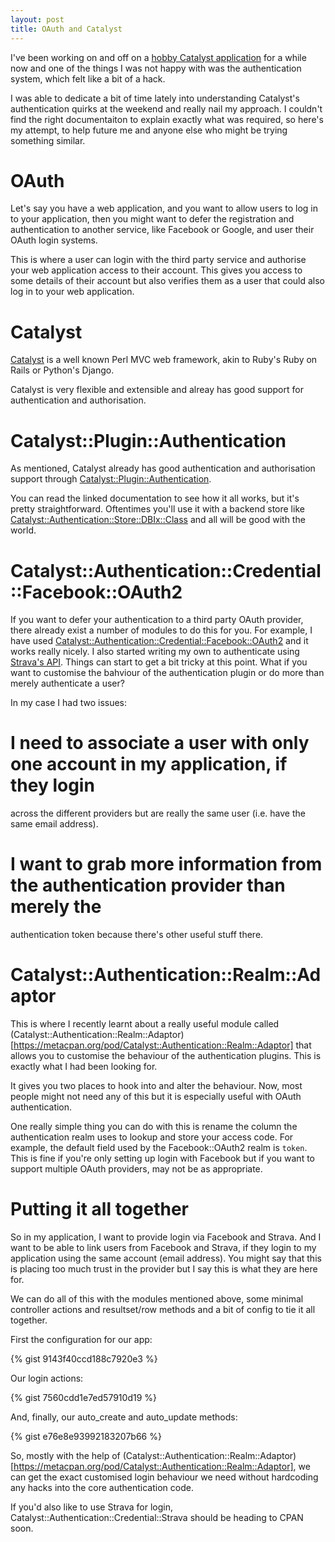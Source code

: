 ```yaml
---
layout: post
title: OAuth and Catalyst
---
```


I've been working on and off on a <a href="http://cowbellhq.com">hobby Catalyst
application</a> for a while now and one of the things I was not happy with was
the authentication system, which felt like a bit of a hack.

I was able to dedicate a bit of time lately into understanding Catalyst's
authentication quirks at the weekend and really nail my approach. I couldn't find
the right documentaiton to explain exactly what was required, so here's my attempt,
to help future me and anyone else who might be trying something similar.

OAuth
=====

Let's say you have a web application, and you want to allow users to log in to your
application, then you might want to defer the registration and authentication to
another service, like Facebook or Google, and user their OAuth login systems.

This is where a user can login with the third party service and authorise your
web application access to their account. This gives you access to some details of
their account but also verifies them as a user that could also log in to your
web application.

<Better explanation here>

Catalyst
========

[Catalyst](http://www.catalystframework.org/) is a well known Perl MVC web
framework, akin to Ruby's Ruby on Rails or Python's Django.

Catalyst is very flexible and extensible and alreay has good support for
authentication and authorisation.

Catalyst::Plugin::Authentication
================================

As mentioned, Catalyst already has good authentication and authorisation support
through [Catalyst::Plugin::Authentication](https://metacpan.org/pod/Catalyst::Plugin::Authentication).

You can read the linked documentation to see how it all works, but it's pretty
straightforward. Oftentimes you'll use it with a backend store like
[Catalyst::Authentication::Store::DBIx::Class](https://metacpan.org/pod/Catalyst::Authentication::Store::DBIx::Class)
and all will be good with the world.

Catalyst::Authentication::Credential::Facebook::OAuth2
======================================================

If you want to defer your authentication to a third party OAuth provider, there
already exist a number of modules to do this for you. For example, I have used
[Catalyst::Authentication::Credential::Facebook::OAuth2](https://metacpan.org/pod/Catalyst::Authentication::Credential::Facebook::OAuth2)
and it works really nicely. I also started writing my own to authenticate
using [Strava's API](http://strava.github.io/api/). Things can start to get a bit
tricky at this point. What if you want to customise the bahviour of the authentication
plugin or do more than merely authenticate a user?

In my case I had two issues:

# I need to associate a user with only one account in my application, if they login
across the different providers but are really the same user (i.e. have the same
email address).
# I want to grab more information from the authentication provider than merely the
authentication token because there's other useful stuff there.


Catalyst::Authentication::Realm::Adaptor
========================================

This is where I recently learnt about a really useful module called
(Catalyst::Authentication::Realm::Adaptor)[https://metacpan.org/pod/Catalyst::Authentication::Realm::Adaptor]
that allows you to customise the behaviour of the authentication plugins. This is
exactly what I had been looking for.

It gives you two places to hook into and alter the behaviour. Now, most people might
not need any of this but it is especially useful with OAuth authentication.

One really simple thing you can do with this is rename the column the authentication
realm uses to lookup and store your access code. For example, the default field used
by the Facebook::OAuth2 realm is `token`. This is fine if you're only setting up
login with Facebook but if you want to support multiple OAuth providers, may not
be as appropriate.

Putting it all together
=======================

So in my application, I want to provide login via Facebook and Strava. And I want to
be able to link users from Facebook and Strava, if they login to my application
using the same account (email address). You might say that this is placing too much
trust in the provider but I say this is what they are here for.

We can do all of this with the modules mentioned above, some minimal controller
actions and resultset/row methods and a bit of config to tie it all together.

First the configuration for our app:

{% gist 9143f40ccd188c7920e3 %}

Our login actions:

{% gist 7560cdd1e7ed57910d19 %}

And, finally, our auto_create and auto_update methods:

{% gist e76e8e93992183207b66 %}

So, mostly with the help of
(Catalyst::Authentication::Realm::Adaptor)[https://metacpan.org/pod/Catalyst::Authentication::Realm::Adaptor],
we can get the exact customised login behaviour we need without hardcoding any
hacks into the core authentication code.

If you'd also like to use Strava for login, Catalyst::Authentication::Credential::Strava
should be heading to CPAN soon.
